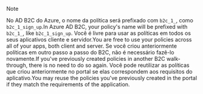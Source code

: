 > [!NOTE]
> <span data-ttu-id="e0ced-101">No AD B2C do Azure, o nome da política será prefixado com `b2c_1_`, como `b2c_1_sign_up`.</span><span class="sxs-lookup"><span data-stu-id="e0ced-101">In Azure AD B2C, your policy's name will be prefixed with `b2c_1_`, like `b2c_1_sign_up`.</span></span>  <span data-ttu-id="e0ced-102">Você é livre para usar as políticas em todos os seus aplicativos cliente e servidor.</span><span class="sxs-lookup"><span data-stu-id="e0ced-102">You are free to use your policies across all of your apps, both client and server.</span></span>  <span data-ttu-id="e0ced-103">Se você criou anteriormente políticas em outro passo a passo do B2C, não é necessário fazê-lo novamente.</span><span class="sxs-lookup"><span data-stu-id="e0ced-103">If you've previously created policies in another B2C walk-through, there is no need to do so again.</span></span> <span data-ttu-id="e0ced-104">Você pode reutilizar as políticas que criou anteriormente no portal se elas correspondem aos requisitos do aplicativo.</span><span class="sxs-lookup"><span data-stu-id="e0ced-104">You may reuse the policies you've previously created in the portal if they match the requirements of the application.</span></span>
> 
> 


